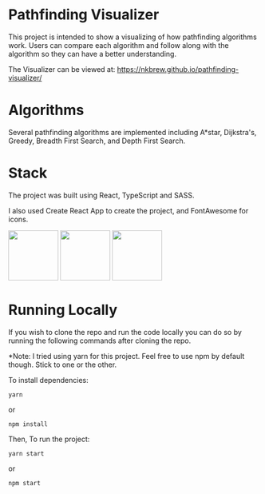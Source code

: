 # Pathfinding Visualizer

This project is intended to show a visualizing of how pathfinding algorithms work.
Users can compare each algorithm and follow along with the algorithm so they can have a better understanding. 

The Visualizer can be viewed at: https://nkbrew.github.io/pathfinding-visualizer/

# Algorithms
Several pathfinding algorithms are implemented including A*star, Dijkstra's, Greedy, Breadth First Search, and Depth First Search.

# Stack
The project was built using React, TypeScript and SASS.

I also used Create React App to create the project, and FontAwesome for icons.

<img src="https://upload.wikimedia.org/wikipedia/commons/thumb/a/a7/React-icon.svg/320px-React-icon.svg.png" style="height:100px"/>
<img src="https://upload.wikimedia.org/wikipedia/commons/4/4c/Typescript_logo_2020.svg" style="height:100px"/>
<img src="https://upload.wikimedia.org/wikipedia/commons/thumb/9/96/Sass_Logo_Color.svg/320px-Sass_Logo_Color.svg.png" style="height:100px"/>

# Running Locally

If you wish to clone the repo and run the code locally you can do so by running the following commands after cloning the repo.

*Note: I tried using yarn for this project. Feel free to use npm by default though. Stick to one or the other. 

To install dependencies:  

 ```
 yarn
 ```  

or 
```
npm install
```  
Then, To run the project:  
```
yarn start
```
or
```
npm start
```

